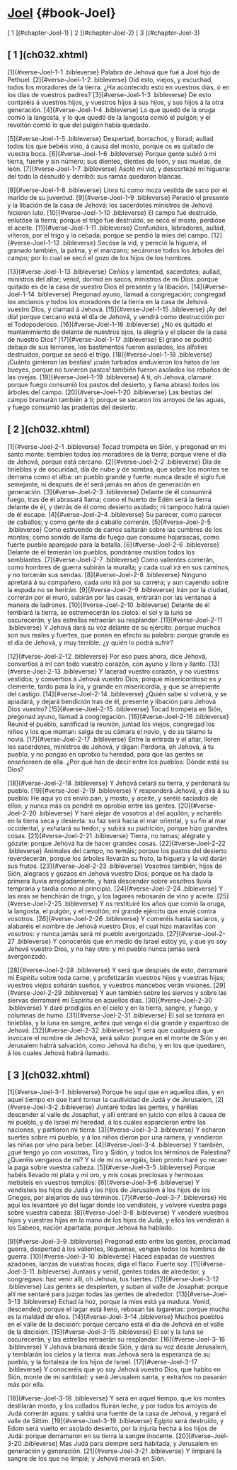 # [Joel](ch001.xhtml) {#book-Joel}

<div id="chapterlinks-Joel" class="chapterlinks">[&nbsp;1&nbsp;](#chapter-Joel-1) [&nbsp;2&nbsp;](#chapter-Joel-2) [&nbsp;3&nbsp;](#chapter-Joel-3) </div>

<h2 class="chaptertitle">[&nbsp;1&nbsp;](ch032.xhtml)<span><span id="chapter-Joel-1"></span></span></h2>
 
[1]{#verse-Joel-1-1 .bibleverse} Palabra de Jehová que fué á Joel hijo de Pethuel. 
[2]{#verse-Joel-1-2 .bibleverse} Oid esto, viejos, y escuchad, todos los moradores de la tierra. ¿Ha acontecido esto en vuestros días, ó en los días de vuestros padres? 
[3]{#verse-Joel-1-3 .bibleverse} De esto contaréis á vuestros hijos, y vuestros hijos á sus hijos, y sus hijos á la otra generación. 
[4]{#verse-Joel-1-4 .bibleverse} Lo que quedó de la oruga comió la langosta, y lo que quedó de la langosta comió el pulgón; y el revoltón comió lo que del pulgón había quedado.

 
[5]{#verse-Joel-1-5 .bibleverse} Despertad, borrachos, y llorad; aullad todos los que bebéis vino, á causa del mosto, porque os es quitado de vuestra boca. 
[6]{#verse-Joel-1-6 .bibleverse} Porque gente subió á mi tierra, fuerte y sin número; sus dientes, dientes de león, y sus muelas, de león. 
[7]{#verse-Joel-1-7 .bibleverse} Asoló mi vid, y descortezó mi higuera: del todo la desnudó y derribó: sus ramas quedaron blancas.

 
[8]{#verse-Joel-1-8 .bibleverse} Llora tú como moza vestida de saco por el marido de su juventud. 
[9]{#verse-Joel-1-9 .bibleverse} Pereció el presente y la libación de la casa de Jehová: los sacerdotes ministros de Jehová hicieron luto. 
[10]{#verse-Joel-1-10 .bibleverse} El campo fué destruído, enlutóse la tierra; porque el trigo fué destruído, se secó el mosto, perdióse el aceite. 
[11]{#verse-Joel-1-11 .bibleverse} Confundíos, labradores, aullad, viñeros, por el trigo y la cebada; porque se perdió la mies del campo. 
[12]{#verse-Joel-1-12 .bibleverse} Secóse la vid, y pereció la higuera, el granado también, la palma, y el manzano; secáronse todos los árboles del campo; por lo cual se secó el gozo de los hijos de los hombres.

 
[13]{#verse-Joel-1-13 .bibleverse} Ceñíos y lamentad, sacerdotes; aullad, ministros del altar; venid, dormid en sacos, ministros de mi Dios: porque quitado es de la casa de vuestro Dios el presente y la libación. 
[14]{#verse-Joel-1-14 .bibleverse} Pregonad ayuno, llamad á congregación; congregad los ancianos y todos los moradores de la tierra en la casa de Jehová vuestro Dios, y clamad á Jehová. 
[15]{#verse-Joel-1-15 .bibleverse} ¡Ay del día! porque cercano está el día de Jehová, y vendrá como destrucción por el Todopoderoso. 
[16]{#verse-Joel-1-16 .bibleverse} ¿No es quitado el mantenimiento de delante de nuestros ojos, la alegría y el placer de la casa de nuestro Dios? 
[17]{#verse-Joel-1-17 .bibleverse} El grano se pudrió debajo de sus terrones, los bastimentos fueron asolados, los alfolíes destruídos; porque se secó el trigo. 
[18]{#verse-Joel-1-18 .bibleverse} ¡Cuánto gimieron las bestias! ¡cuán turbados anduvieron los hatos de los bueyes, porque no tuvieron pastos! también fueron asolados los rebaños de las ovejas. 
[19]{#verse-Joel-1-19 .bibleverse} A ti, oh Jehová, clamaré: porque fuego consumió los pastos del desierto, y llama abrasó todos los árboles del campo. 
[20]{#verse-Joel-1-20 .bibleverse} Las bestias del campo bramarán también á ti; porque se secaron los arroyos de las aguas, y fuego consumió las praderías del desierto. 

<h2 class="chaptertitle">[&nbsp;2&nbsp;](ch032.xhtml)<span><span id="chapter-Joel-2"></span></span></h2>
 
[1]{#verse-Joel-2-1 .bibleverse} Tocad trompeta en Sión, y pregonad en mi santo monte: tiemblen todos los moradores de la tierra; porque viene el día de Jehová, porque está cercano. 
[2]{#verse-Joel-2-2 .bibleverse} Día de tinieblas y de oscuridad, día de nube y de sombra, que sobre los montes se derrama como el alba: un pueblo grande y fuerte: nunca desde el siglo fué semejante, ni después de él será jamás en años de generación en generación. 
[3]{#verse-Joel-2-3 .bibleverse} Delante de él consumirá fuego, tras de él abrasará llama; como el huerto de Edén será la tierra delante de él, y detrás de él como desierto asolado; ni tampoco habrá quien de él escape. 
[4]{#verse-Joel-2-4 .bibleverse} Su parecer, como parecer de caballos; y como gente de á caballo correrán. 
[5]{#verse-Joel-2-5 .bibleverse} Como estruendo de carros saltarán sobre las cumbres de los montes; como sonido de llama de fuego que consume hojarascas, como fuerte pueblo aparejado para la batalla. 
[6]{#verse-Joel-2-6 .bibleverse} Delante de él temerán los pueblos, pondránse mustios todos los semblantes. 
[7]{#verse-Joel-2-7 .bibleverse} Como valientes correrán, como hombres de guerra subirán la muralla; y cada cual irá en sus caminos, y no torcerán sus sendas. 
[8]{#verse-Joel-2-8 .bibleverse} Ninguno apretará á su compañero, cada uno irá por su carrera; y aun cayendo sobre la espada no se herirán. 
[9]{#verse-Joel-2-9 .bibleverse} Irán por la ciudad, correrán por el muro, subirán por las casas, entrarán por las ventanas á manera de ladrones. 
[10]{#verse-Joel-2-10 .bibleverse} Delante de él temblará la tierra, se estremecerán los cielos: el sol y la luna se oscurecerán, y las estrellas retraerán su resplandor. 
[11]{#verse-Joel-2-11 .bibleverse} Y Jehová dará su voz delante de su ejército: porque muchos son sus reales y fuertes, que ponen en efecto su palabra: porque grande es el día de Jehová, y muy terrible; ¿y quién lo podrá sufrir?

 
[12]{#verse-Joel-2-12 .bibleverse} Por eso pues ahora, dice Jehová, convertíos á mí con todo vuestro corazón, con ayuno y lloro y llanto. 
[13]{#verse-Joel-2-13 .bibleverse} Y lacerad vuestro corazón, y no vuestros vestidos; y convertíos á Jehová vuestro Dios; porque misericordioso es y clemente, tardo para la ira, y grande en misericordia, y que se arrepiente del castigo. 
[14]{#verse-Joel-2-14 .bibleverse} ¿Quién sabe si volverá, y se apiadará, y dejará bendición tras de él, presente y libación para Jehová Dios vuestro? 
[15]{#verse-Joel-2-15 .bibleverse} Tocad trompeta en Sión, pregonad ayuno, llamad á congregación. 
[16]{#verse-Joel-2-16 .bibleverse} Reunid el pueblo, santificad la reunión, juntad los viejos, congregad los niños y los que maman: salga de su cámara el novio, y de su tálamo la novia. 
[17]{#verse-Joel-2-17 .bibleverse} Entre la entrada y el altar, lloren los sacerdotes, ministros de Jehová, y digan: Perdona, oh Jehová, á tu pueblo, y no pongas en oprobio tu heredad, para que las gentes se enseñoreen de ella. ¿Por qué han de decir entre los pueblos: Dónde está su Dios?

 
[18]{#verse-Joel-2-18 .bibleverse} Y Jehová celará su tierra, y perdonará su pueblo. 
[19]{#verse-Joel-2-19 .bibleverse} Y responderá Jehová, y dirá á su pueblo: He aquí yo os envío pan, y mosto, y aceite, y seréis saciados de ellos: y nunca más os pondré en oprobio entre las gentes. 
[20]{#verse-Joel-2-20 .bibleverse} Y haré alejar de vosotros al del aquilón, y echarélo en la tierra seca y desierta: su faz será hacia el mar oriental, y su fin al mar occidental, y exhalará su hedor; y subirá su pudrición, porque hizo grandes cosas. 
[21]{#verse-Joel-2-21 .bibleverse} Tierra, no temas; alégrate y gózate: porque Jehová ha de hacer grandes cosas. 
[22]{#verse-Joel-2-22 .bibleverse} Animales del campo, no temáis; porque los pastos del desierto reverdecerán, porque los árboles llevarán su fruto, la higuera y la vid darán sus frutos. 
[23]{#verse-Joel-2-23 .bibleverse} Vosotros también, hijos de Sión, alegraos y gozaos en Jehová vuestro Dios; porque os ha dado la primera lluvia arregladamente, y hará descender sobre vosotros lluvia temprana y tardía como al principio. 
[24]{#verse-Joel-2-24 .bibleverse} Y las eras se henchirán de trigo, y los lagares rebosarán de vino y aceite. 
[25]{#verse-Joel-2-25 .bibleverse} Y os restituiré los años que comió la oruga, la langosta, el pulgón, y el revoltón; mi grande ejército que envié contra vosotros. 
[26]{#verse-Joel-2-26 .bibleverse} Y comeréis hasta saciaros, y alabaréis el nombre de Jehová vuestro Dios, el cual hizo maravillas con vosotros: y nunca jamás será mi pueblo avergonzado. 
[27]{#verse-Joel-2-27 .bibleverse} Y conoceréis que en medio de Israel estoy yo, y que yo soy Jehová vuestro Dios, y no hay otro: y mi pueblo nunca jamás será avergonzado.

 
[28]{#verse-Joel-2-28 .bibleverse} Y será que después de esto, derramaré mi Espíritu sobre toda carne, y profetizarán vuestros hijos y vuestras hijas; vuestros viejos soñarán sueños, y vuestros mancebos verán visiones. 
[29]{#verse-Joel-2-29 .bibleverse} Y aun también sobre los siervos y sobre las siervas derramaré mi Espíritu en aquellos días. 
[30]{#verse-Joel-2-30 .bibleverse} Y daré prodigios en el cielo y en la tierra, sangre, y fuego, y columnas de humo. 
[31]{#verse-Joel-2-31 .bibleverse} El sol se tornará en tinieblas, y la luna en sangre, antes que venga el día grande y espantoso de Jehová. 
[32]{#verse-Joel-2-32 .bibleverse} Y será que cualquiera que invocare el nombre de Jehová, será salvo: porque en el monte de Sión y en Jerusalem habrá salvación, como Jehová ha dicho, y en los que quedaren, á los cuales Jehová habrá llamado. 

<h2 class="chaptertitle">[&nbsp;3&nbsp;](ch032.xhtml)<span><span id="chapter-Joel-3"></span></span></h2>
 
[1]{#verse-Joel-3-1 .bibleverse} Porque he aquí que en aquellos días, y en aquel tiempo en que haré tornar la cautividad de Judá y de Jerusalem, 
[2]{#verse-Joel-3-2 .bibleverse} Juntaré todas las gentes, y harélas descender al valle de Josaphat, y allí entraré en juicio con ellos á causa de mi pueblo, y de Israel mi heredad, á los cuales esparcieron entre las naciones, y partieron mi tierra: 
[3]{#verse-Joel-3-3 .bibleverse} Y echaron suertes sobre mi pueblo, y á los niños dieron por una ramera, y vendieron las niñas por vino para beber. 
[4]{#verse-Joel-3-4 .bibleverse} Y también, ¿qué tengo yo con vosotras, Tiro y Sidón, y todos los términos de Palestina? ¿Queréis vengaros de mí? Y si de mí os vengáis, bien pronto haré yo recaer la paga sobre vuestra cabeza. 
[5]{#verse-Joel-3-5 .bibleverse} Porque habéis llevado mi plata y mi oro, y mis cosas preciosas y hermosas metisteis en vuestros templos: 
[6]{#verse-Joel-3-6 .bibleverse} Y vendisteis los hijos de Judá y los hijos de Jerusalem á los hijos de los Griegos, por alejarlos de sus términos. 
[7]{#verse-Joel-3-7 .bibleverse} He aquí los levantaré yo del lugar donde los vendisteis, y volveré vuestra paga sobre vuestra cabeza: 
[8]{#verse-Joel-3-8 .bibleverse} Y venderé vuestros hijos y vuestras hijas en la mano de los hijos de Judá, y ellos los venderán á los Sabeos, nación apartada; porque Jehová ha hablado.

 
[9]{#verse-Joel-3-9 .bibleverse} Pregonad esto entre las gentes, proclamad guerra, despertad á los valientes, lléguense, vengan todos los hombres de guerra. 
[10]{#verse-Joel-3-10 .bibleverse} Haced espadas de vuestros azadones, lanzas de vuestras hoces; diga el flaco: Fuerte soy. 
[11]{#verse-Joel-3-11 .bibleverse} Juntaos y venid, gentes todas de alrededor, y congregaos: haz venir allí, oh Jehová, tus fuertes. 
[12]{#verse-Joel-3-12 .bibleverse} Las gentes se despierten, y suban al valle de Josaphat: porque allí me sentaré para juzgar todas las gentes de alrededor. 
[13]{#verse-Joel-3-13 .bibleverse} Echad la hoz, porque la mies está ya madura. Venid, descended; porque el lagar está lleno, rebosan las lagaretas: porque mucha es la maldad de ellos. 
[14]{#verse-Joel-3-14 .bibleverse} Muchos pueblos en el valle de la decisión: porque cercano está el día de Jehová en el valle de la decisión. 
[15]{#verse-Joel-3-15 .bibleverse} El sol y la luna se oscurecerán, y las estrellas retraerán su resplandor. 
[16]{#verse-Joel-3-16 .bibleverse} Y Jehová bramará desde Sión, y dará su voz desde Jerusalem, y temblarán los cielos y la tierra: mas Jehová será la esperanza de su pueblo, y la fortaleza de los hijos de Israel. 
[17]{#verse-Joel-3-17 .bibleverse} Y conoceréis que yo soy Jehová vuestro Dios, que habito en Sión, monte de mi santidad: y será Jerusalem santa, y extraños no pasarán más por ella.

 
[18]{#verse-Joel-3-18 .bibleverse} Y será en aquel tiempo, que los montes destilarán mosto, y los collados fluirán leche, y por todos los arroyos de Judá correrán aguas: y saldrá una fuente de la casa de Jehová, y regará el valle de Sittim. 
[19]{#verse-Joel-3-19 .bibleverse} Egipto será destruído, y Edom será vuelto en asolado desierto, por la injuria hecha á los hijos de Judá: porque derramaron en su tierra la sangre inocente. 
[20]{#verse-Joel-3-20 .bibleverse} Mas Judá para siempre será habitada, y Jerusalem en generación y generación. 
[21]{#verse-Joel-3-21 .bibleverse} Y limpiaré la sangre de los que no limpié; y Jehová morará en Sión. 